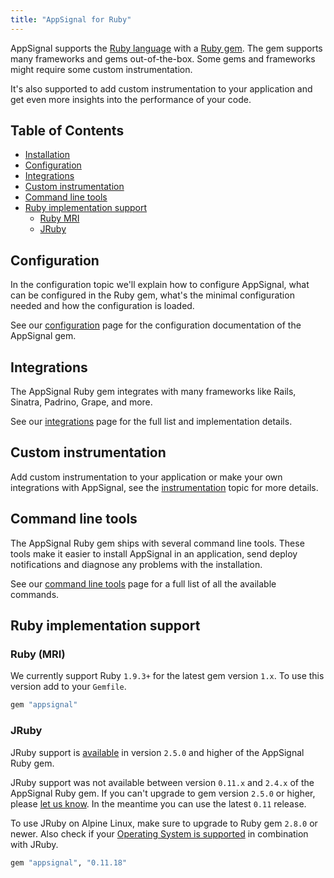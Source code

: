 ```yaml
---
title: "AppSignal for Ruby"
---
```


AppSignal supports the [Ruby language][ruby-lang] with a [Ruby
gem][appsignal-gem]. The gem supports many frameworks and gems out-of-the-box.
Some gems and frameworks might require some custom instrumentation.

It's also supported to add custom instrumentation to your application and get
even more insights into the performance of your code.

## Table of Contents

- [Installation](/ruby/installation.html)
- [Configuration](/ruby/configuration/index.html)
- [Integrations](/ruby/integrations/index.html)
- [Custom instrumentation](/ruby/instrumentation/index.html)
- [Command line tools](/ruby/command-line/index.html)
- [Ruby implementation support](#ruby-implementation-support)
  - [Ruby MRI](#ruby-mri)
  - [JRuby](#jruby)

## Configuration

In the configuration topic we'll explain how to configure AppSignal, what can
be configured in the Ruby gem, what's the minimal configuration needed and how
the configuration is loaded.

See our [configuration](/ruby/configuration/index.html) page for the
configuration documentation of the AppSignal gem.

## Integrations

The AppSignal Ruby gem integrates with many frameworks like Rails, Sinatra,
Padrino, Grape, and more.

See our [integrations](/ruby/integrations/index.html) page for the full list
and implementation details.

## Custom instrumentation

Add custom instrumentation to your application or make your own integrations
with AppSignal, see the [instrumentation](/ruby/instrumentation/index.html)
topic for more details.

## Command line tools

The AppSignal Ruby gem ships with several command line tools. These
tools make it easier to install AppSignal in an application, send deploy
notifications and diagnose any problems with the installation.

See our [command line tools](/ruby/command-line/index.html) page for a full
list of all the available commands.

## Ruby implementation support

### Ruby (MRI)

We currently support Ruby `1.9.3+` for the latest gem version `1.x`. To use
this version add to your `Gemfile`.

```ruby
gem "appsignal"
```

### JRuby

JRuby support is [available](https://blog.appsignal.com/2018/02/14/ruby-gem-2-5.html) in version `2.5.0` and higher of the AppSignal Ruby gem.

JRuby support was not available between version `0.11.x` and `2.4.x` of the AppSignal Ruby gem. If you can't upgrade to gem version `2.5.0` or higher, please [let us know](mailto:support@appsignal.com). In the meantime you can use the latest `0.11` release.

To use JRuby on Alpine Linux, make sure to upgrade to Ruby gem `2.8.0` or newer. Also check if your [Operating System is supported](/support/operating-systems.html) in combination with JRuby.

```ruby
gem "appsignal", "0.11.18"
```

[ruby-lang]: https://www.ruby-lang.org/
[appsignal-gem]: https://rubygems.org/gems/appsignal
